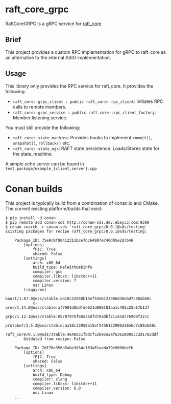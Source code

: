 # raft_core_grpc

RaftCoreGRPC is a gRPC service for [raft_core](https://github.corp.ebay.com/nukvengine/raft_core)

## Brief

This project provides a custom RPC implementation for gRPC to raft_core as an alternative
to the internal ASIO implementation.

## Usage

This library only provides the RPC service for raft_core. It provides the following:

* `raft_core::grpc_client : public raft_core::rpc_client`: Initiates RPC calls to remote members.
* `raft_core::grpc_service : public raft_core::rpc_client_factory`: Member listening service.

You must still provide the following:

* `raft_core::state_machine`: Provides hooks to implement `commit()`, `snapshot()`, `rollback()` etc.
* `raft_core::state_mgr`: RAFT state persistence. Loads/Stores state for the state_machine.

A simple echo server can be found in `test_package/example_{client,server}.cpp`

# Conan builds

This project is typically build from a combination of conan.io and CMake.
The current existing platform/builds that exist:
```
$ pip install -U conan
$ pip remote add conan-sds http://conan-sds.dev.ebayc3.com:9300
$ conan search -r conan-sds 'raft_core_grpc/0.0.1@sds/testing'
Existing packages for recipe raft_core_grpc/0.0.1@sds/testing:

    Package_ID: 75e9c8f90412311bce7bc64007e740d05e2d7b46
        [options]
            fPIC: True
            shared: False
        [settings]
            arch: x86_64
            build_type: RelWithDebInfo
            compiler: gcc
            compiler.libcxx: libstdc++11
            compiler.version: 7
            os: Linux
        [requires]
            boost/1.67.0@oss/stable:aa10c32850b15ef5456122906d38ebd7c80ab68c
            c-ares/1.14.0@oss/stable:af7901d8bdfde621d086181aa1c495c25a17b137
            grpc/1.12.1@oss/stable:85787976f60a36dfd78adbf211e5d776909f22cc
            protobuf/3.5.2@oss/stable:aa10c32850b15ef5456122906d38ebd7c80ab68c
            raft_core/0.1.0@sds/stable:4648651fbdcf52b9ce2af636280053c2d1782ddf
        Outdated from recipe: False

    Package_ID: 7df76e356a5abe3834cf63a61aeda79e560bbefb
        [options]
            fPIC: True
            shared: False
        [settings]
            arch: x86_64
            build_type: Debug
            compiler: clang
            compiler.libcxx: libstdc++11
            compiler.version: 6.0
            os: Linux
    ...
```
